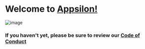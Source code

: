# Welcome to [Appsilon!](https://appsilon.com) 

 ![image](https://uploads-ssl.webflow.com/646b5ba4b9e3c779d4c36534/652f80120bb4d9041f471177_Banner_What_Mark.jpg)

### If you haven't yet, please be sure to review our [Code of Conduct](https://appsilon.com/code-of-conduct)

